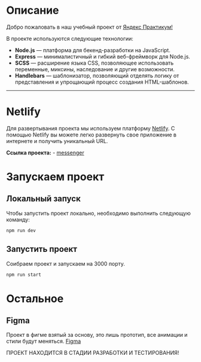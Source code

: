# Описание

Добро пожаловать в наш учебный проект от [Яндекс Практикум!](https://practicum.yandex.ru/)

В проекте используются следующие технологии:

-   **Node.js** — платформа для бекенд-разработки на JavaScript.
-   **Express** — минималистичный и гибкий веб-фреймворк для Node.js.
-   **SCSS** — расширение языка CSS, позволяющее использовать переменные, миксины, наследование и другие возможности.
-   **Handlebars** — шаблонизатор, позволяющий отделять логику от представления и упрощающий процесс создания HTML-шаблонов.

---

# Netlify

Для развертывания проекта мы используем платформу [Netlify](https://www.netlify.com/). С помощью Netlify вы можете легко развернуть свое приложение в интернете и получить уникальный URL.

**Ссылка проекта:** - [messenger](https://neon-vacherin-e2eeda.netlify.app/)

# Запускаем проект

## Локальный запуск

Чтобы запустить проект локально, необходимо выполнить следующую команду:

```bash
npm run dev
```

## Запустить проект

Соибраем проект и запускаем на 3000 порту.

```bash
npm run start
```

# Остальное

## Figma

Проект в фигме взятый за основу, это лишь прототип, все анимации и стили будут меняться.
[Figma](https://www.figma.com/file/jF5fFFzgGOxQeB4CmKWTiE/Chat_external_link?type=design&node-id=0-1&mode=design&t=X3CoGF2DSxfQJVj2-0)

ПРОЕКТ НАХОДИТСЯ В СТАДИИ РАЗРАБОТКИ И ТЕСТИРОВАНИЯ!
